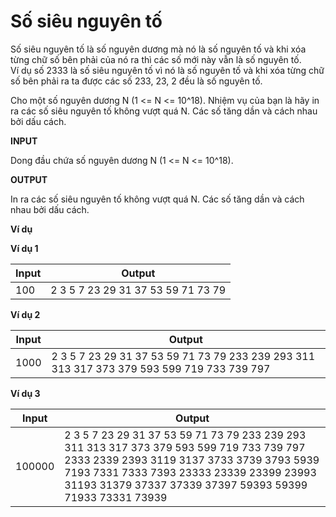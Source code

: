 # Số siêu nguyên tố

Số siêu nguyên tố là số nguyên dương mà nó là số nguyên tố và khi xóa từng chữ số bên phải của nó ra thì các số mới này vẫn là số nguyên tố.<br>
Ví dụ số 2333 là số siêu nguyên tố vì nó là số nguyên tố và khi xóa từng chữ số bên phải ra ta được các số 233, 23, 2 đều là số nguyên tố.

Cho một số nguyên dương N (1 <= N <= 10^18). Nhiệm vụ của bạn là hãy in ra các số siêu nguyên tố không vượt quá N. Các số tăng dần và cách nhau bởi dấu cách.

**INPUT**

Dong đầu chứa số nguyên dương N (1 <= N <= 10^18).

**OUTPUT**

In ra các số siêu nguyên tố không vượt quá N. Các số tăng dần và cách nhau bởi dấu cách.

**Ví dụ**

**Ví dụ 1**

| Input | Output |
|-------|--------|
| 100   | 2 3 5 7 23 29 31 37 53 59 71 73 79 |

**Ví dụ 2**

| Input | Output |
|-------|--------|
| 1000  | 2 3 5 7 23 29 31 37 53 59 71 73 79 233 239 293 311 313 317 373 379 593 599 719 733 739 797 |

**Ví dụ 3**

| Input | Output |
|-------|--------|
| 100000 | 2 3 5 7 23 29 31 37 53 59 71 73 79 233 239 293 311 313 317 373 379 593 599 719 733 739 797 2333 2339 2393 3119 3137 3733 3739 3793 5939 7193 7331 7333 7393 23333 23339 23399 23993 31193 31379 37337 37339 37397 59393 59399 71933 73331 73939|



